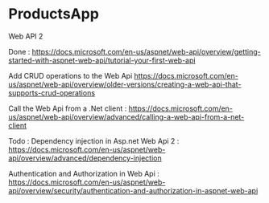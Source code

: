 # ProductsApp
Web API 2 

Done :
https://docs.microsoft.com/en-us/aspnet/web-api/overview/getting-started-with-aspnet-web-api/tutorial-your-first-web-api

Add CRUD operations to the Web Api
https://docs.microsoft.com/en-us/aspnet/web-api/overview/older-versions/creating-a-web-api-that-supports-crud-operations

Call the Web Api from a .Net client :
https://docs.microsoft.com/en-us/aspnet/web-api/overview/advanced/calling-a-web-api-from-a-net-client

Todo :
Dependency injection in Asp.net Web Api 2 :
https://docs.microsoft.com/en-us/aspnet/web-api/overview/advanced/dependency-injection

Authentication and Authorization in Web Api :
https://docs.microsoft.com/en-us/aspnet/web-api/overview/security/authentication-and-authorization-in-aspnet-web-api



